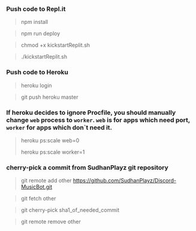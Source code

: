 ### Push code to Repl.it
>npm install

>npm run deploy

>chmod +x kickstartReplit.sh

>./kickstartReplit.sh


### Push code to Heroku
> heroku login

> git push heroku master

### If heroku decides to ignore Procfile, you should manually change `web` process to `worker`. `web` is for  apps which need port, `worker` for apps which don`t need it.
> heroku ps:scale web=0
>
> heroku ps:scale worker=1

### cherry-pick a commit from SudhanPlayz git repository

> git remote add other https://github.com/SudhanPlayz/Discord-MusicBot.git

> git fetch other

> git cherry-pick sha1_of_needed_commit

> git remote remove other
